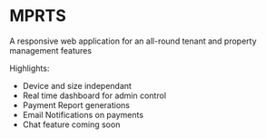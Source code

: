 # MPRTS
A responsive web application for an all-round tenant and property management features

Highlights:
<ul>
  <li>Device and size independant</li>
  <li>Real time dashboard for admin control</li>
  <li>Payment Report generations</li>
  <li>Email Notifications on payments</li>
  <li>Chat feature coming soon</li>
</ul>
